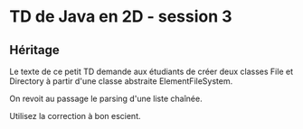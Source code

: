 # TD de Java en 2D - session 3 
## Héritage

Le texte de ce petit TD demande aux étudiants de créer deux classes File et Directory à partir d'une classe abstraite ElementFileSystem.

On revoit au passage le parsing d'une liste chaînée.

Utilisez la correction à bon escient.
